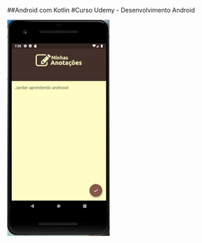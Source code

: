 ##Android com Kotlin
#Curso Udemy - Desenvolvimento Android

![Imagem APP](https://github.com/Jardier/minhas-anotacoes/blob/master/app/src/main/res/drawable/imagem-app.png)
